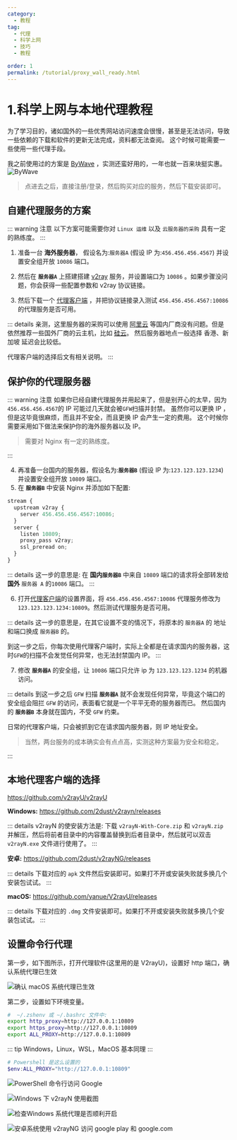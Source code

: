 ```yaml
---
category:
  - 教程
tag:
  - 代理
  - 科学上网
  - 技巧
  - 教程

order: 1
permalink: /tutorial/proxy_wall_ready.html
---
```


# 1.科学上网与本地代理教程

为了学习目的，诸如国外的一些优秀网站访问速度会很慢，甚至是无法访问，导致一些依赖的下载和软件的更新无法完成，资料都无法查阅。
这个时候可能需要一些使用一些代理手段。

我之前使用过的方案是 [ByWave](https://cn.bing.com/search?q=ByWave) ，实测还蛮好用的，一年也就一百来块挺实惠。
![ByWave](../developer/image/bywave.png)

> 点进去之后，直接注册/登录，然后购买对应的服务，然后下载安装即可。

## 自建代理服务的方案

::: warning 注意
以下方案可能需要你对 `Linux 运维` 以及 `云服务器的采购` 具有一定的熟练度。
:::

1. 准备一台 **海外服务器**， 假设名为:`服务器A` (假设 IP 为:`456.456.456.4567`) 并设置安全组开放 `10086` 端口。

2. 然后在 **`服务器A`** 上搭建搭建 [v2ray](https://github.com/233boy/v2ray) 服务，并设置端口为 `10086` 。如果步骤没问题，你会获得一些配置参数和 v2ray 协议链接。

3. 然后下载一个 [代理客户端](https://github.com/v2rayU/v2rayU) ，并把协议链接录入测试 `456.456.456.4567:10086` 的代理服务是否可用。

::: details
亲测，这里服务器的采购可以使用 [阿里云](https://www.aliyun.com/) 等国内厂商没有问题。但是依然推荐一些国外厂商的云主机，比如 [硅云](https://www.vpsor.cn)。
然后服务器地点一般选择 香港、新加坡 延迟会比较低。

代理客户端的选择后文有相关说明。
:::

## 保护你的代理服务器

::: warning 注意
如果你已经自建代理服务并用起来了，但是别开心的太早，因为`456.456.456.4567`的 IP 可能过几天就会被`GFW`扫描并封禁。
虽然你可以更换 IP ，但是这毕竟很麻烦，而且并不安全，而且更换 IP 会产生一定的费用。
这个时候你需要采用如下做法来保护你的海外服务器以及 IP。

> 需要对 Nginx 有一定的熟练度。

:::

4. 再准备一台国内的服务器，假设名为:**`服务器B`** (假设 IP 为:`123.123.123.1234`) 并设置安全组开放 `10809` 端口。
5. 在 **`服务器B`** 中安装 Nginx 并添加如下配置:

```js
stream {
  upstream v2ray {
    server 456.456.456.4567:10086;
  }
  server {
    listen 10809;
    proxy_pass v2ray;
    ssl_preread on;
  }
}
```

::: details
这一步的意思是: 在 **国内`服务器B`** 中来自 `10809` 端口的请求将全部转发给 **国外** `服务器 A` 的`10086` 端口。
:::

6. 打开[代理客户端](https://github.com/v2rayU/v2rayU)的设置界面，将 `456.456.456.4567:10086` 代理服务修改为 `123.123.123.1234:10809`。然后测试代理服务是否可用。

::: details
这一步的意思是，在其它设置不变的情况下，将原本的 `服务器A` 的 地址和端口换成 `服务器B` 的。

到这一步之后，你每次使用代理客户端时，实际上全都是在请求国内的服务器，这时`GFW`的扫描不会发觉任何异常，也无法封禁国内 IP。
:::

7. 修改 **`服务器A`** 的安全组，让 `10086` 端口只允许 ip 为 `123.123.123.1234` 的机器访问。

::: details
到这一步之后 `GFW` 扫描 **`服务器A`** 就不会发现任何异常，毕竟这个端口的安全组会阻拦 `GFW` 的访问，表面看它就是一个平平无奇的服务器而已。
然后国内的 **`服务器B`** 本身就在国内，不受 `GFW` 约束。

日常的代理客户端，只会被抓到它在请求国内服务器，则 IP 地址安全。

> 当然，两台服务的成本确实会有点点高，实测这种方案最为安全和稳定。

:::

## 本地代理客户端的选择

https://github.com/v2rayU/v2rayU

**Windows:**
https://github.com/2dust/v2rayn/releases

::: details
v2rayN 的使安装方法是: 下载 `v2rayN-With-Core.zip` 和 `v2rayN.zip` 并解压，然后将前者目录中的内容覆盖替换到后者目录中，然后就可以双击 `v2rayN.exe` 文件进行使用了。
:::

**安卓:**
https://github.com/2dust/v2rayNG/releases

::: details
下载对应的 `apk` 文件然后安装即可。如果打不开或安装失败就多换几个安装包试试。
:::

**macOS:**
https://github.com/yanue/V2rayU/releases

::: details
下载对应的 `.dmg` 文件安装即可。如果打不开或安装失败就多换几个安装包试试。
:::

## 设置命令行代理

第一步，如下图所示，打开代理软件(这里用的是 V2rayU)，设置好 http 端口，确认系统代理已生效

![确认 macOS 系统代理已生效](./image/proxy_terminal.png)

第二步，设置如下环境变量。

```bash
#  ~/.zshenv 或 ~/.bashrc 文件中:
export http_proxy=http://127.0.0.1:10809
export https_proxy=http://127.0.0.1:10809
export ALL_PROXY=http://127.0.0.1:10809

```

::: tip
Windows，Linux，WSL，MacOS 基本同理
:::

```powershell
# Powershell 是这么设置的
$env:ALL_PROXY="http://127.0.0.1:10809"

```

![PowerShell 命令行访问 Google](image/powershell-proxy.png)

![Windows 下 v2rayN 使用截图](image/v2rayn.png)

![检查Windows 系统代理是否顺利开启](image/windows-proxy.png)

![安卓系统使用 v2rayNG 访问 google play 和 google.com](image/android-v2rayn.png)
